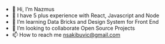 - 👋 Hi, I’m Nazmus
- 👀 I have 5 plus experience with React, Javascript and Node
- 🌱 I’m learning Data Bricks and Design System for Front End
- 💞️ I’m looking to collaborate Open Source Projects
- 📫 How to reach me nsakibuvic@gmail.com

<!---
nsakibuvic/nsakibuvic is a ✨ special ✨ repository because its `README.md` (this file) appears on your GitHub profile.
You can click the Preview link to take a look at your changes.
--->
